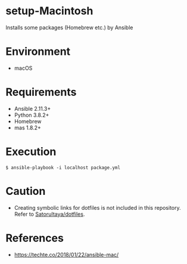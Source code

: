 # setup-Macintosh

Installs some packages (Homebrew etc.) by Ansible

# Environment
- macOS

# Requirements

- Ansible 2.11.3+
- Python 3.8.2+
- Homebrew
- mas 1.8.2+

# Execution

```
$ ansible-playbook -i localhost package.yml
```

# Caution
- Creating symbolic links for dotfiles is not included in this repository. Refer to [SatoruItaya/dotfiles](https://github.com/SatoruItaya/dotfiles).

# References 
- https://techte.co/2018/01/22/ansible-mac/
